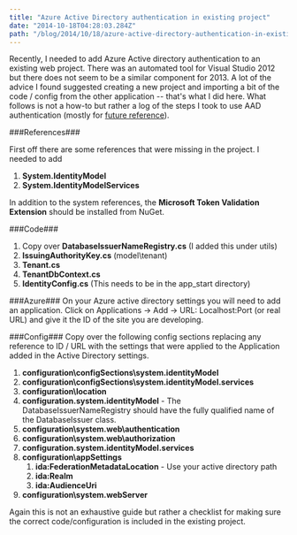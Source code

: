 ```yaml
---
title: "Azure Active Directory authentication in existing project"
date: "2014-10-18T04:28:03.284Z"
path: "/blog/2014/10/18/azure-active-directory-authentication-in-existing-project/"
---
```


Recently, I needed to add Azure Active directory authentication to an existing web project. There was an automated tool for Visual Studio 2012 but there does not seem to be a similar component for 2013. A lot of the advice I found suggested creating a new project and importing a bit of the code / config from the other application -- that's what I did here. What follows is not a how-to but rather a log of the steps I took to use AAD authentication (mostly for [future reference](http://xkcd.com/1421/)).

###References###

First off there are some references that were missing in the project. I needed to add 

1. **System.IdentityModel** 
2. **System.IdentityModelServices** 

In addition to the system references, the **Microsoft Token Validation Extension** should be installed from NuGet.

###Code###
1. Copy over **DatabaseIssuerNameRegistry.cs** (I added this under utils\)
2. **IssuingAuthorityKey.cs** (model\tenant)
3. **Tenant.cs**
4. **TenantDbContext.cs**
5. **IdentityConfig.cs** (This needs to be in the app_start directory)


###Azure###
On your Azure active directory settings you will need to add an application. Click on Applications -> Add -> URL: Localhost:Port (or real URL) and give it the ID of the site you are developing. 

###Config###
Copy over the following config sections replacing any reference to ID / URL with the settings that were applied to the Application added in the Active Directory settings. 

1. **configuration\configSections\system.identityModel**
2. **configuration\configSections\system.identityModel.services**
3. **configuration\location**
4. **configuration.system.identityModel** - The DatabaseIssuerNameRegistry should have the fully qualified name of the DatabaseIssuer class.
5. **configuration\system.web\authentication**
6. **configuration\system.web\authorization**
7. **configuration.system.identityModel.services**
8. **configuration\appSettings**
    1. **ida:FederationMetadataLocation** - Use your active directory path
    2. **ida:Realm**
    3. **ida:AudienceUri**
9. **configuration\system.webServer**


Again this is not an exhaustive guide but rather a checklist for making sure the correct code/configuration is included in the existing project. 
